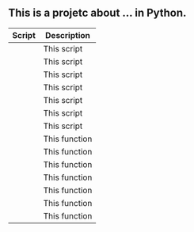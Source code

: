 ## This is a projetc about ... in Python.

| Script | Description |
| ------ | ------ |
|  | This script  |
|  | This script  |
|  | This script  |
|  | This script  |
|  | This script  |
|  | This script  |
|  | This script  |
|  | This function  |
|  | This function  |
|  | This function  |
|  | This function  |
|  | This function  |
|  | This function  |
|  | This function  |
